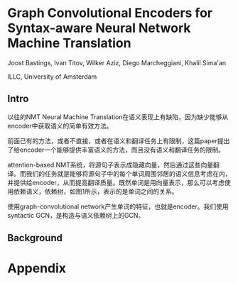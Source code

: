 # Graph Convolutional Encoders for Syntax-aware Neural Network Machine Translation

Joost Bastings, Ivan Titov, Wilker Aziz, Diego Marcheggiani, Khalil Sima'an

ILLC, University of Amsterdam

## Intro

以往的NMT Neural Machine Translation在语义表现上有缺陷，因为缺少能够从encoder中获取语义的简单有效方法。

前面已有的方法，或者不直接，或者在语义和翻译任务上有限制，这篇paper提出了给encoder一个能够提供丰富语义的方法，而且没有语义和翻译任务的限制。

attention-based NMT系统，将源句子表示成隐藏向量，然后通过这些向量翻译。而我们的任务就是能够将源句子中的每个单词周围邻居的语义信息考虑在内，并提供给encoder，从而提高翻译质量。既然单词是用向量表示，那么可以考虑使用依赖语义，依赖树，如图1所示，表示的是单词之间的关系。

使用graph-convolutional network产生单词的特征，也就是encoder。我们使用syntactic GCN，是构造与语义依赖树上的GCN。

## Background



# Appendix